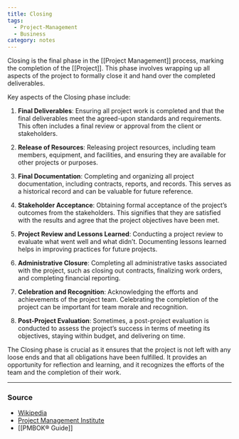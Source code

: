 ```yaml
---
title: Closing
tags:
  - Project-Management
  - Business
category: notes
---
```


Closing is the final phase in the [[Project Management]] process, marking the completion of the [[Project]]. This phase involves wrapping up all aspects of the project to formally close it and hand over the completed deliverables. 

Key aspects of the Closing phase include:

1. **Final Deliverables**: Ensuring all project work is completed and that the final deliverables meet the agreed-upon standards and requirements. This often includes a final review or approval from the client or stakeholders.
    
2. **Release of Resources**: Releasing project resources, including team members, equipment, and facilities, and ensuring they are available for other projects or purposes.
    
3. **Final Documentation**: Completing and organizing all project documentation, including contracts, reports, and records. This serves as a historical record and can be valuable for future reference.
    
4. **Stakeholder Acceptance**: Obtaining formal acceptance of the project’s outcomes from the stakeholders. This signifies that they are satisfied with the results and agree that the project objectives have been met.
    
5. **Project Review and Lessons Learned**: Conducting a project review to evaluate what went well and what didn’t. Documenting lessons learned helps in improving practices for future projects.
    
6. **Administrative Closure**: Completing all administrative tasks associated with the project, such as closing out contracts, finalizing work orders, and completing financial reporting.
    
7. **Celebration and Recognition**: Acknowledging the efforts and achievements of the project team. Celebrating the completion of the project can be important for team morale and recognition.
    
8. **Post-Project Evaluation**: Sometimes, a post-project evaluation is conducted to assess the project’s success in terms of meeting its objectives, staying within budget, and delivering on time.
    

The Closing phase is crucial as it ensures that the project is not left with any loose ends and that all obligations have been fulfilled. It provides an opportunity for reflection and learning, and it recognizes the efforts of the team and the completion of their work.

--- 
### Source
- [Wikipedia](https://en.wikipedia.org/wiki/Project_management)
- [Project Management Institute](https://www.pmi.org/about/learn-about-pmi/what-is-project-management)
- [[PMBOK® Guide]] 